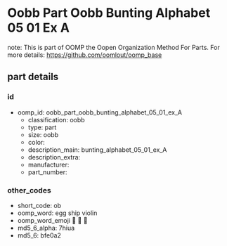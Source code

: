 # Oobb Part Oobb Bunting Alphabet 05 01 Ex A  

note: This is part of OOMP the Oopen Organization Method For Parts. For more details: https://github.com/oomlout/oomp_base

##  part details





### id
* oomp_id: oobb_part_oobb_bunting_alphabet_05_01_ex_A
  * classification: oobb
  * type: part
  * size: oobb
  * color: 
  * description_main: bunting_alphabet_05_01_ex_A
  * description_extra: 
  * manufacturer: 
  * part_number: 

### other_codes
* short_code: ob
* oomp_word: egg ship violin
* oomp_word_emoji :egg: :ship: :violin:
* md5_6_alpha: 7hiua
* md5_6: bfe0a2
